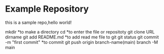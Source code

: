 # Example Repository
this is a sample repo,hello world!
 
mkdir <file name>  *to make a directory 
cd <file name>      *to enter the file or repositoty
git clone URL dirname
git add  README.md   *to add read me file to git
git status
git commit -m "first commit"  *to commit
git push origin branch-name(main)		branch -M main
